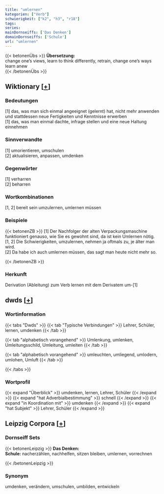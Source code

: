 ```yaml
---
title: "umlernen"
kategorien: ["Verb"]
schwierigkeit: ["k2", "h3", "r18"]
tags:
series:
mainDornseiffs: ['Das Denken']
domainDornseiffs: ['Schule']
url: "umlernen"
---
```


{{< betonenÜbs >}}
**Übersetzung:**  
change one’s views, learn to think differently, retrain, change one’s ways  
learn anew  
{{< /betonenÜbs >}}

## Wiktionary [[+](https://de.wiktionary.org/wiki/umlernen)]

### Bedeutungen
[1] das, was man sich einmal angeeignet (gelernt) hat, nicht mehr anwenden und stattdessen neue Fertigkeiten und Kenntnisse erwerben  
[1] das, was man einmal dachte, infrage stellen und eine neue Haltung einnehmen  

### Sinnverwandte
[1] umorientieren, umschulen  
[2] aktualisieren, anpassen, umdenken  

### Gegenwörter
[1] verharren  
[2] beharren  

### Wortkombinationen
[1, 2] bereit sein umzulernen, umlernen müssen  

### Beispiele
{{< betonenZB >}}
[1] Der Nachfolger der alten Verpackungsmaschine funktioniert genauso, wie Sie es gewohnt sind, da ist kein Umlernen nötig.  
[1, 2] Die Schwierigkeiten, umzulernen, nehmen ja oftmals zu, je älter man wird.  
[2] Da habe ich auch umlernen müssen, das sagt man heute nicht mehr so.  

{{< /betonenZB >}}
### Herkunft
Derivation (Ableitung) zum Verb lernen mit dem Derivatem um-[1]  



## dwds [[+](https://www.dwds.de/wb/umlernen)]

### Wortinformation
{{< tabs "Dwds" >}}
{{< tab "Typische Verbindungen" >}}
Lehrer, Schüler, lernen, umdenken
{{< /tab >}}

{{< tab "alphabetisch vorangehend" >}}
Umlenkung, umlenken, Umleitungsschild, Umleitung, umleiten
{{< /tab >}}

{{< tab "alphabetisch vorangehend" >}}
umleuchten, umliegend, umlodern, umlohen, Umluft
{{< /tab >}}

{{< /tabs >}}

### Wortprofil
{{< expand "Überblick" >}} umdenken, lernen, Lehrer, Schüler {{< /expand >}}
{{< expand "hat Adverbialbestimmung" >}} schnell {{< /expand >}}
{{< expand "in Koordination mit" >}} umdenken {{< /expand >}}
{{< expand "hat Subjekt" >}} Lehrer, Schüler {{< /expand >}}

## Leipzig Corpora [[+](https://corpora.uni-leipzig.de/en/res?word=umlernen&corpusId=deu_newscrawl-public_2018)]

### Dornseiff Sets
{{< betonenLeipzig >}}
**Das Denken:**  
**Schule:** nacherzählen, nachhelfen, sitzen bleiben, umlernen, vorrechnen  

{{< /betonenLeipzig >}}

### Synonym
umdenken, verändern, umschulen, umbilden, entwickeln

